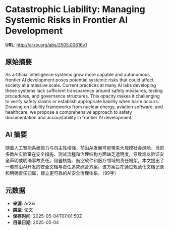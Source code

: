 # Catastrophic Liability: Managing Systemic Risks in Frontier AI Development

**URL**: http://arxiv.org/abs/2505.00616v1

## 原始摘要

As artificial intelligence systems grow more capable and autonomous, frontier
AI development poses potential systemic risks that could affect society at a
massive scale. Current practices at many AI labs developing these systems lack
sufficient transparency around safety measures, testing procedures, and
governance structures. This opacity makes it challenging to verify safety
claims or establish appropriate liability when harm occurs. Drawing on
liability frameworks from nuclear energy, aviation software, and healthcare, we
propose a comprehensive approach to safety documentation and accountability in
frontier AI development.


## AI 摘要

随着人工智能系统能力与自主性增强，前沿AI发展可能带来大规模社会风险。当前多数AI实验室在安全措施、测试流程和治理结构方面缺乏透明度，导致难以验证安全声明或明确事故责任。借鉴核能、航空软件和医疗领域的责任框架，本文提出了一套前沿AI开发的安全文档与责任追究综合方案。该方案旨在通过规范化文档记录和明确责任归属，建立更可靠的AI安全治理体系。（99字）

## 元数据

- **来源**: ArXiv
- **类型**: 论文
- **保存时间**: 2025-05-04T07:01:50Z
- **目录日期**: 2025-05-04
